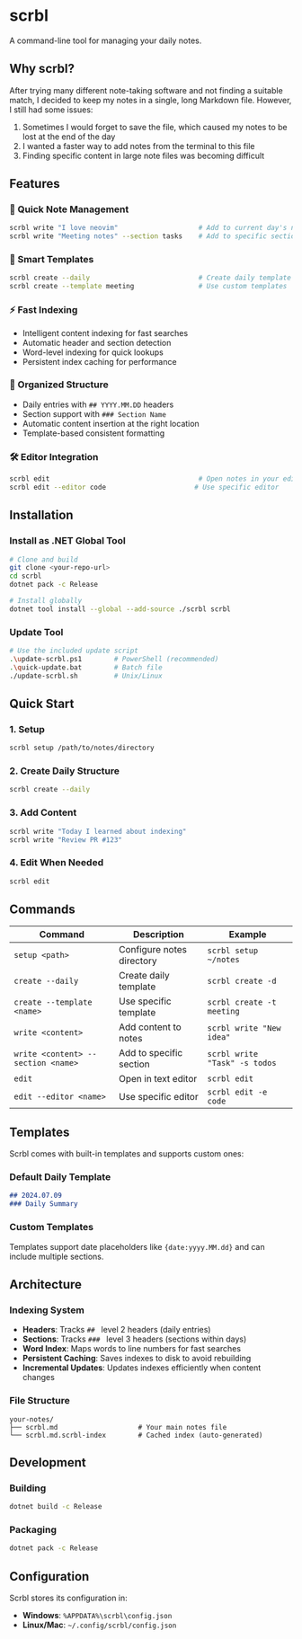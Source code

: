 # scrbl
A command-line tool for managing your daily notes.

## Why scrbl?
After trying many different note-taking software and not finding a suitable match, I decided to keep my notes in a single, long Markdown file. However, I still had some issues:

1. Sometimes I would forget to save the file, which caused my notes to be lost at the end of the day
2. I wanted a faster way to add notes from the terminal to this file
3. Finding specific content in large note files was becoming difficult

## Features

### 🚀 Quick Note Management
```bash
scrbl write "I love neovim"                    # Add to current day's notes
scrbl write "Meeting notes" --section tasks    # Add to specific section
```

### 📝 Smart Templates
```bash
scrbl create --daily                           # Create daily template
scrbl create --template meeting                # Use custom templates
```

### ⚡ Fast Indexing
- Intelligent content indexing for fast searches
- Automatic header and section detection
- Word-level indexing for quick lookups
- Persistent index caching for performance

### 🎯 Organized Structure
- Daily entries with `## YYYY.MM.DD` headers
- Section support with `### Section Name`
- Automatic content insertion at the right location
- Template-based consistent formatting

### 🛠️ Editor Integration
```bash
scrbl edit                                     # Open notes in your editor
scrbl edit --editor code                      # Use specific editor
```

## Installation

### Install as .NET Global Tool
```bash
# Clone and build
git clone <your-repo-url>
cd scrbl
dotnet pack -c Release

# Install globally
dotnet tool install --global --add-source ./scrbl scrbl
```

### Update Tool
```bash
# Use the included update script
.\update-scrbl.ps1        # PowerShell (recommended)
.\quick-update.bat        # Batch file
./update-scrbl.sh         # Unix/Linux
```

## Quick Start

### 1. Setup
```bash
scrbl setup /path/to/notes/directory
```

### 2. Create Daily Structure
```bash
scrbl create --daily
```

### 3. Add Content
```bash
scrbl write "Today I learned about indexing"
scrbl write "Review PR #123"
```

### 4. Edit When Needed
```bash
scrbl edit
```

## Commands

| Command | Description | Example |
|---------|-------------|---------|
| `setup <path>` | Configure notes directory | `scrbl setup ~/notes` |
| `create --daily` | Create daily template | `scrbl create -d` |
| `create --template <name>` | Use specific template | `scrbl create -t meeting` |
| `write <content>` | Add content to notes | `scrbl write "New idea"` |
| `write <content> --section <name>` | Add to specific section | `scrbl write "Task" -s todos` |
| `edit` | Open in text editor | `scrbl edit` |
| `edit --editor <name>` | Use specific editor | `scrbl edit -e code` |

## Templates

Scrbl comes with built-in templates and supports custom ones:

### Default Daily Template
```markdown
## 2024.07.09
### Daily Summary
```

### Custom Templates
Templates support date placeholders like `{date:yyyy.MM.dd}` and can include multiple sections.

## Architecture

### Indexing System
- **Headers**: Tracks `## ` level 2 headers (daily entries)
- **Sections**: Tracks `### ` level 3 headers (sections within days)
- **Word Index**: Maps words to line numbers for fast searches
- **Persistent Caching**: Saves indexes to disk to avoid rebuilding
- **Incremental Updates**: Updates indexes efficiently when content changes

### File Structure
```
your-notes/
├── scrbl.md                    # Your main notes file
└── scrbl.md.scrbl-index        # Cached index (auto-generated)
```

## Development

### Building
```bash
dotnet build -c Release
```

### Packaging
```bash
dotnet pack -c Release
```

## Configuration

Scrbl stores its configuration in:
- **Windows**: `%APPDATA%\scrbl\config.json`
- **Linux/Mac**: `~/.config/scrbl/config.json`
